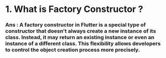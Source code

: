 
# 1. What is Factory Constructor ?
### Ans : A factory constructor in Flutter is a special type of constructor that doesn't always create a new instance of its class. Instead, it may return an existing instance or even an instance of a different class. This flexibility allows developers to control the object creation process more precisely.
